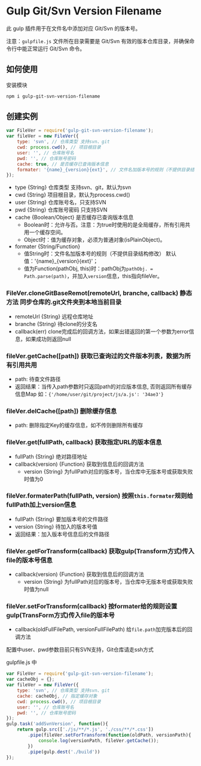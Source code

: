 # Gulp Git/Svn Version Filename

此 gulp 插件用于在文件名中添加对应 Git/Svn 的版本号。

注意：`gulpfile.js` 文件所在目录需要是 Git/Svn 有效的版本仓库目录，并确保命令行中能正常运行 Git/Svn 命令。

## 如何使用


安装模块

```bash
npm i gulp-git-svn-version-filename
```
## 创建实例

```js
var FileVer = require('gulp-git-svn-version-filename');
var fileVer = new FileVer({
	type: 'svn', // 仓库类型 支持svn、git
	cwd: process.cwd(), // 项目根目录
	user: '', // 仓库账号名
	pwd: '', // 仓库账号密码
	cache: true, // 是否缓存已查询版本信息
	formater: '{name}_{version}{ext}', // 文件名加版本号的规则（不提供目录结构修改）
});
```

- type {String} 仓库类型 支持svn、git，默认为svn
- cwd {String} 项目根目录，默认为process.cwd()
- user {String} 仓库账号名，只支持SVN
- pwd {String} 仓库账号密码 只支持SVN
- cache {Boolean/Object} 是否缓存已查询版本信息
  - Boolean时：允许与否。注意：为true时使用的是全局缓存，所有引用共用一个缓存空间。
  - Object时：值为缓存对象，必须为普通对象(isPlainObject)。
- formater {String/Function}
  - 值String时：文件名加版本号的规则（不提供目录结构修改） 默认值：'{name}_{version}{ext}'；
  - 值为Function(pathObj, this)时：pathObj为`pathObj. = Path.parse(path)`，并加入`version`信息，this指向fileVer。

### FileVer.cloneGitBaseRemot(remoteUrl, branche, callback)  静态方法 同步仓库的.git文件夹到本地当前目录
- remoteUrl {String} 远程仓库地址
- branche {String} 待clone的分支名
- callback(err) clone完成后的回调方法，如果出错返回的第一个参数为error信息，如果成功则返回null

### fileVer.getCache([path]) 获取已查询过的文件版本列表，数据为所有引用共用
- path: 待查文件路径
- 返回结果：当传入path参数时只返回path的对应版本信息, 否则返回所有缓存信息Map 如：`{'/home/user/git/project/js/a.js': '34ae3'}`

### fileVer.delCache([path]) 删除缓存信息
- path: 删除指定Key的缓存信息，如不传则删除所有缓存

### fileVer.get(fullPath, callback) 获取指定URL的版本信息

- fullPath {String} 绝对路径地址
- callback(version) {Function} 获取到信息后的回调方法
  - version {String} 为fullPath对应的版本号，当仓库中无版本号或获取失败时值为0

### fileVer.formaterPath(fullPath, version) 按照`this.formater`规则给fullPath加上version信息
- fullPath {String} 要加版本号的文件路径
- version {String} 待加入的版本号值
- 返回结果：加入版本号信息后的文件路径

### fileVer.getForTransform(callback) 获取gulp(Transform方式)传入file的版本号信息

- callback(version) {Function} 获取到信息后的回调方法
  - version {String} 为fullPath对应的版本号，当仓库中无版本号或获取失败时值为null

### fileVer.setForTransform(callback) 按formater给的规则设置gulp(TransForm方式)传入file的版本号
- callback(oldFullFilePath, versionFullFilePath) 给`file.path`加完版本后的回调方法


配置中user、pwd参数目前只有SVN支持，Git仓库请走ssh方式

gulpfile.js 中

```js
var FileVer = require('gulp-git-svn-version-filename');
var cacheObj = {};
var fileVer = new FileVer({
    type: 'svn', // 仓库类型 支持svn、git
    cache: cacheObj, // 指定缓存对象
    cwd: process.cwd(), // 项目根目录
    user: '', // 仓库账号名
    pwd: '', // 仓库账号密码
});
gulp.task('addSvnVersion', function(){
    return gulp.src(['./js/**/*.js', './css/**/*.css'])
        .pipe(fileVer.setForTransform(function(oldPath, versionPath){
            console.log(versionPath, fileVer.getCache());
        })
        .pipe(gulp.dest('./build'))
});
```

